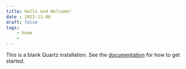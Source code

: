 ```yaml
---
title: Hello and Welcome!
date : 2023-11-06
draft: false
tags: 
    - home
    - 
---
```


This is a blank Quartz installation.
See the [documentation](https://quartz.jzhao.xyz) for how to get started.
